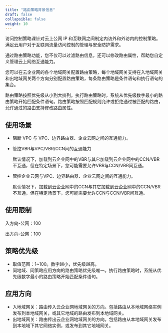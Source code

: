 ```yaml
---
title: "路由策略背景信息"
draft: false
collapsible: false
weight: 10
---
```


访问控制策略课针对云上公网 IP 和互联网之间制定内访外和外访内的控制策略。满足云用户对于互联网流量访问控制的管理与安全防护需求。

通过路由策略功能，您不仅可以过滤路由信息，还可以修改路由属性，帮助您自定义管理云上网络互通能力。

您可以在云企业网的各个地域网关配置路由策略，每个地域网关支持在入地域网关和出地域网关两个方向分别配置路由策略，每条路由策略是条件语句和执行语句的集合。

路由策略按照优先级从小到大排列。执行路由策略时，系统从优先级数字最小的路由策略开始匹配条件语句。路由策略按照匹配规则允许或拒绝通过被匹配的路由，允许通过的路由支持修改路由属性。

## 使用场景

- 阻断 VPC 与 VPC、边界路由器、企业云网之间的互通能力。

- 管控VBR与VPC/VBR/CCN间的互通能力

  默认情况下，加载到云企业网中的VBR与其它加载到云企业网中的CCN/VBR不互通，但在特定场景下，您可能需要允许VBR与CCN/VBR间互通。

- 管控企业云网与VPC、边界路由器、企业云网之间的互通能力。

  默认情况下，加载到云企业网中的CCN与其它加载到云企业网中的CCN/VBR不互通，但在特定场景下，您可能需要允许CCN与CCN/VBR间互通。

## 使用限制

入方向-公网：100

出方向-公网：100

## 策略优先级

- 取值范围：1~100。数字越小，优先级越高。
- 同地域、同策略应用方向的路由策略优先级唯一。执行路由策略时，系统从优先级数字最小的路由策略开始匹配条件语句。

## 应用方向

- 入地域网关：路由传入云企业网地域网关的方向。包括路由从本地域网络实例发布到本地域网关，或其它地域的路由发布到本地域网关。
- 出地域网关：路由传出云企业网地域网关的方向。包括路由从本地域网关发布到本地域下其它网络实例，或发布到其它地域网关。



